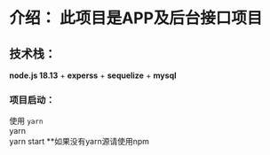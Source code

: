 # 介绍： 此项目是APP及后台接口项目

## 技术栈：
**node.js 18.13** + **experss** + **sequelize** + **mysql**

### 项目启动：
使用 ``yarn``  
yarn   
yarn start **如果没有yarn源请使用npm
